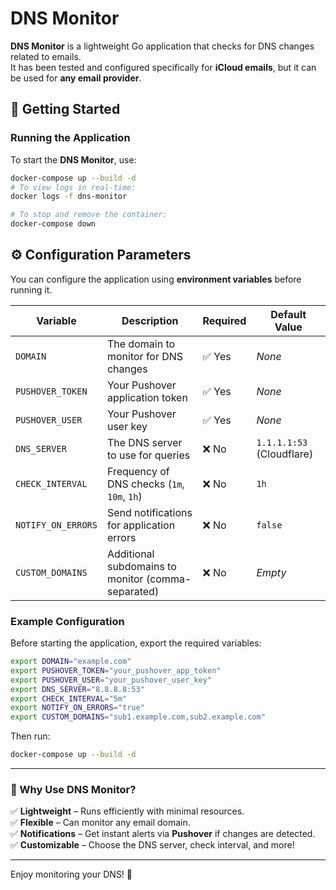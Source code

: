 # DNS Monitor

**DNS Monitor** is a lightweight Go application that checks for DNS changes related to emails.  
It has been tested and configured specifically for **iCloud emails**, but it can be used for **any email provider**.

## 🚀 Getting Started

### Running the Application
To start the **DNS Monitor**, use:

```bash
docker-compose up --build -d
# To view logs in real-time:
docker logs -f dns-monitor

# To stop and remove the container:
docker-compose down
```

## ⚙️ Configuration Parameters

You can configure the application using **environment variables** before running it.

| Variable            | Description                                  | Required | Default Value             |
|---------------------|----------------------------------------------|----------|---------------------------|
| `DOMAIN`           | The domain to monitor for DNS changes        | ✅ Yes  | _None_                     |
| `PUSHOVER_TOKEN`   | Your Pushover application token              | ✅ Yes  | _None_                     |
| `PUSHOVER_USER`    | Your Pushover user key                       | ✅ Yes  | _None_                     |
| `DNS_SERVER`       | The DNS server to use for queries            | ❌ No   | `1.1.1.1:53` (Cloudflare)  |
| `CHECK_INTERVAL`   | Frequency of DNS checks (`1m`, `10m`, `1h`)  | ❌ No   | `1h`                        |
| `NOTIFY_ON_ERRORS` | Send notifications for application errors    | ❌ No   | `false`                     |
| `CUSTOM_DOMAINS`   | Additional subdomains to monitor (comma-separated) | ❌ No   | _Empty_                     |

### Example Configuration
Before starting the application, export the required variables:

```bash
export DOMAIN="example.com"
export PUSHOVER_TOKEN="your_pushover_app_token"
export PUSHOVER_USER="your_pushover_user_key"
export DNS_SERVER="8.8.8.8:53"
export CHECK_INTERVAL="5m"
export NOTIFY_ON_ERRORS="true"
export CUSTOM_DOMAINS="sub1.example.com,sub2.example.com"
```

Then run:

```bash
docker-compose up --build -d
```

---

### 🎯 Why Use DNS Monitor?
✅ **Lightweight** – Runs efficiently with minimal resources.  
✅ **Flexible** – Can monitor any email domain.  
✅ **Notifications** – Get instant alerts via **Pushover** if changes are detected.  
✅ **Customizable** – Choose the DNS server, check interval, and more!  

---

Enjoy monitoring your DNS! 🚀